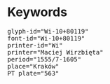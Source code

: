 # Keywords
<pre>
glyph-id="Wi-10+80119"
font-id="Wi-10+80119"
printer-id="Wi"
printer="Maciej Wirzbięta"
period="1555/7-1605"
place="Kraków"
PT plate="563"
</pre>
